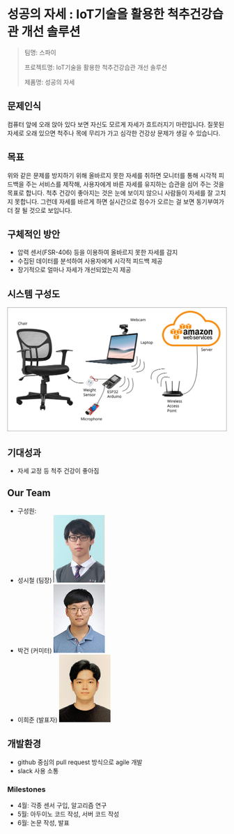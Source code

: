 # 성공의 자세 : IoT기술을 활용한 척추건강습관 개선 솔루션

> 팀명: 스파이
>
> 프로젝트명: IoT기술을 활용한 척추건강습관 개선 솔루션
>
> 제품명: 성공의 자세

## 문제인식

컴퓨터 앞에 오래 앉아 있다 보면 자신도 모르게 자세가 흐트러지기 마련입니다. 질못된 자세로 오래 있으면 척주나 목에 무리가 가고 심각한 건강상 문제가 생길 수 있습니다.

## 목표

위와 같은 문제를 방지하기 위해 올바르지 못한 자세를 취하면 모니터를 통해 시각적 피드백을 주는 서비스를 제작해, 사용자에게 바른 자세를 유지하는 습관을 심어 주는 것을 목표로 합니다. 척추 건강이 좋아지는 것은 눈에 보이지 않으니 사람들이 자세를 잘 고치지 못합니다. 그런데 자세를 바르게 하면 실시간으로 점수가 오르는 걸 보면 동기부여가 더 잘 될 것으로 보입니다.

## 구체적인 방안

* 압력 센서(FSR-406) 등을 이용하여 올바르지 못한 자세를 감지
* 수집된 데이터를 분석하여 사용자에게 시각적 피드백 제공
* 장기적으로 얼마나 자세가 개선되었는지 제공

## 시스템 구성도

![Diagram](img/drawing.png)

## 기대성과

* 자세 교정 등 척주 건강이 좋아짐

## Our Team

* 구성원:
* 성시철 (팀장) ![Sung](img/Sung.jpg)
* 박건 (커미터) ![Park](img/Park.jpg)
* 이희준 (발표자) ![Lee](img/Lee.jpg)

## 개발환경

* github 중심의 pull request 방식으로 agile 개발
* slack 사용 소통

### Milestones

* 4월: 각종 센서 구입, 알고리즘 연구
* 5월: 아두이노 코드 작성, 서버 코드 작성
* 6월: 논문 작성, 발표